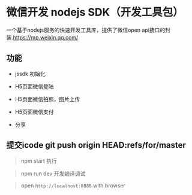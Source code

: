 # 微信开发 nodejs SDK（开发工具包）
一个基于nodejs服务的快速开发工具库，提供了微信open api接口的封装.https://mp.weixin.qq.com/ 

## 功能
* jssdk 初始化

* H5页面微信登陆

* H5页面微信拍照，图片上传

* H5页面微信支付

* 分享

## 提交icode  git push origin HEAD:refs/for/master
> npm start 执行

> npm run dev 开发编译调试

> open `http://localhost:8888` with browser
